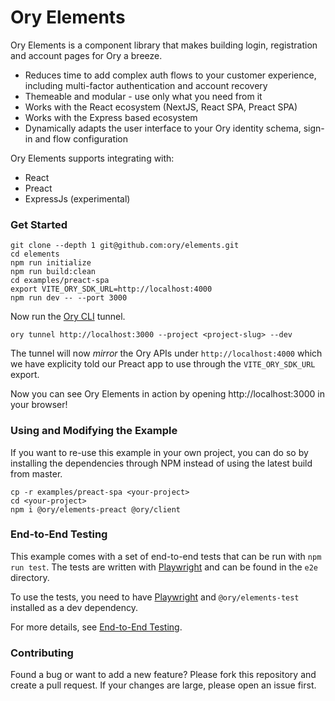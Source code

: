 # Ory Elements

Ory Elements is a component library that makes building login, registration and
account pages for Ory a breeze.

- Reduces time to add complex auth flows to your customer experience, including
  multi-factor authentication and account recovery
- Themeable and modular - use only what you need from it
- Works with the React ecosystem (NextJS, React SPA, Preact SPA)
- Works with the Express based ecosystem
- Dynamically adapts the user interface to your Ory identity schema, sign-in and
  flow configuration

Ory Elements supports integrating with:

- React
- Preact
- ExpressJs (experimental)

### Get Started

```shell
git clone --depth 1 git@github.com:ory/elements.git
cd elements
npm run initialize
npm run build:clean
cd examples/preact-spa
export VITE_ORY_SDK_URL=http://localhost:4000
npm run dev -- --port 3000
```

Now run the [Ory CLI](https://www.ory.sh/docs/guides/cli/installation) tunnel.

```shell
ory tunnel http://localhost:3000 --project <project-slug> --dev
```

The tunnel will now _mirror_ the Ory APIs under `http://localhost:4000` which we
have explicity told our Preact app to use through the `VITE_ORY_SDK_URL` export.

Now you can see Ory Elements in action by opening http://localhost:3000 in your
browser!

### Using and Modifying the Example

If you want to re-use this example in your own project, you can do so by
installing the dependencies through NPM instead of using the latest build from
master.

```shell
cp -r examples/preact-spa <your-project>
cd <your-project>
npm i @ory/elements-preact @ory/client
```

### End-to-End Testing

This example comes with a set of end-to-end tests that can be run with
`npm run test`. The tests are written with [Playwright](https://playwright.dev/)
and can be found in the `e2e` directory.

To use the tests, you need to have [Playwright](https://playwright.dev/) and
`@ory/elements-test` installed as a dev dependency.

For more details, see [End-to-End Testing](../../packages/test/README.md).

### Contributing

Found a bug or want to add a new feature? Please fork this repository and create
a pull request. If your changes are large, please open an issue first.
